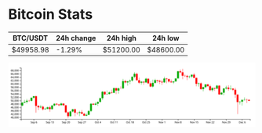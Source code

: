 # Bitcoin Stats

BTC/USDT|24h change|24h high|24h low|
|---|---|---|---|
|$49958.98|-1.29%|$51200.00|$48600.00|

<img src="./chart.svg">
